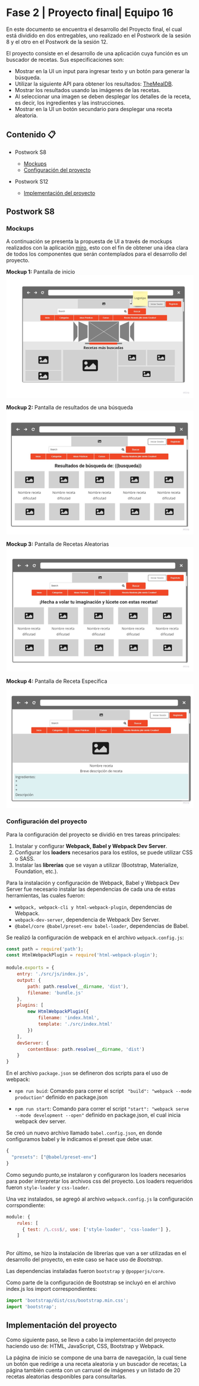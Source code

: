 # Fase 2 | Proyecto final| Equipo 16

En este documento se encuentra el desarrollo del Proyecto final, el cual está dividido en dos entregables, uno realizado en el Postwork de la sesión 8 y el otro en el Postwork de la sesión 12.

El proyecto consiste en el desarrollo de una aplicación cuya función es un buscador de recetas. Sus especificaciones son:
- Mostrar en la UI un input para ingresar texto y un botón para generar la búsqueda.
- Utilizar la siguiente API para obtener los resultados: [TheMealDB](https://www.themealdb.com/api.php).
- Mostrar los resultados usando las imágenes de las recetas.
- Al seleccionar una imagen se deben desplegar los detalles de la receta, es decir, los ingredientes y las instrucciones.
- Mostrar en la UI un botón secundario para desplegar una receta aleatoria.


## Contenido :clipboard:

- Postwork S8
	- [Mockups](#mockups)
	- [Configuración del proyecto](#configuración-del-proyecto)

- Postwork S12
	- [Implementación del proyecto](#implementación-del-proyecto)


## Postwork S8

### Mockups

A continuación se presenta la propuesta de UI a través de mockups realizados con la aplicación [miro](https://miro.com/app/dashboard/), esto con el fin de obtener una idea clara de todos los componentes que serán contemplados para el desarrollo del proyecto.

**Mockup 1:** Pantalla de inicio 
![Pantalla de inicio](./mockups/pantallaInicio.jpg)


**Mockup 2:** Pantalla de resultados de una búsqueda
![Pantalla de resultados de una búsqueda](./mockups/pantallaBusqueda.jpg)


**Mockup 3:** Pantalla de Recetas Aleatorias 
![Pantalla de Recetas Aleatorias](./mockups/pantallaAleatorio.jpg)


**Mockup 4:** Pantalla de Receta Específica 
![Pantalla de Receta Específica](./mockups/pantallaReceta.jpg)



### Configuración del proyecto
Para la configuración del proyecto se dividió en tres tareas principales:
1. Instalar y configurar **Webpack, Babel y Webpack Dev Server**.
2. Configurar los **loaders** necesarios para los estilos, se puede utilizar CSS o SASS.
3. Instalar las **librerías** que se vayan a utilizar (Bootstrap, Materialize, Foundation, etc.).

Para la instalación y configuración de Webpack, Babel y Webpack Dev Server fue necesario instalar las dependencias de cada una de estas herramientas, las cuales fueron:
  - ```webpack, webpack-cli y html-webpack-plugin```,  dependencias de Webpack.
  - ```webpack-dev-server```, dependencia de Webpack Dev Server.
  - ```@babel/core @babel/preset-env babel-loader```, dependencias de Babel.


Se realizó la configuración de webpack en el archivo ```webpack.config.js```:

```javascript
const path = require('path');
const HtmlWebpackPlugin = require('html-webpack-plugin');

module.exports = {
    entry: './src/js/index.js',
    output: {
        path: path.resolve(__dirname, 'dist'),
        filename: 'bundle.js'
    },
    plugins: [
        new HtmlWebpackPlugin({
            filename: 'index.html',
            template: './src/index.html'
        })
    ],
    devServer: {
        contentBase: path.resolve(__dirname, 'dist')
    }
}
```

En el archivo ```package.json``` se defineron dos scripts para el uso de webpack:

- ```npm run buid```: Comando para correr el script ``` "build": "webpack --mode production"``` definido en package.json

 - ```npm run start```: Comando para correr el script ```"start": "webpack serve --mode development --open"``` definido en package.json, el cual inicia webpack dev server.

Se creó un nuevo archivo llamado ```babel.config.json```, en donde configuramos babel y le indicamos el preset que debe usar.

```javascript
{
  "presets": ["@babel/preset-env"]
}
```

Como segundo punto,se instalaron y configuraron los loaders necesarios para poder interpretar los archivos css del proyecto.
Los loaders requeridos fueron ```style-loader``` y ```css-loader```.

Una vez instalados, se agregó al archivo ```webpack.config.js``` la configuración corrspondiente:

```javascript
module: {
    rules: [
      { test: /\.css$/, use: ['style-loader', 'css-loader'] },
    ]
  
```

Por último, se hizo la instalación de librerías que van a ser utilizadas en el desarrollo del proyecto, en este caso se hace uso de *Bootstrap*.

Las dependencias instaladas fueron ```bootstrap``` y  ```@popperjs/core```.

Como parte de la configuración de Bootstrap se incluyó en el archivo index.js los import correspondientes: 

```javascript
import 'bootstrap/dist/css/bootstrap.min.css';
import 'bootstrap';
```

## Implementación del proyecto

Como siguiente paso, se llevo a cabo la implementación del proyecto haciendo uso de: HTML, JavaScript, CSS, Bootstrap y Webpack.

La página de inicio se compone de una barra de navegación, la cual tiene un botón que redirige a una receta aleatoria y un buscador de recetas; La página también cuenta con un carrusel  de imágenes y un listado de 20 recetas aleatorias desponibles para consultarlas.


